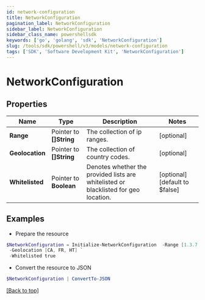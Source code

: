 ```yaml
---
id: network-configuration
title: NetworkConfiguration
pagination_label: NetworkConfiguration
sidebar_label: NetworkConfiguration
sidebar_class_name: powershellsdk
keywords: ['go', 'golang', 'sdk', 'NetworkConfiguration'] 
slug: /tools/sdk/powershell/v3/models/network-configuration
tags: ['SDK', 'Software Development Kit', 'NetworkConfiguration']
---
```



# NetworkConfiguration

## Properties

Name | Type | Description | Notes
------------ | ------------- | ------------- | -------------
**Range** |  Pointer to **[]String** | The collection of ip ranges. | [optional] 
**Geolocation** |  Pointer to **[]String** | The collection of country codes. | [optional] 
**Whitelisted** |  Pointer to **Boolean** | Denotes whether the provided lists are whitelisted or blacklisted for geo location. | [optional] [default to $false]

## Examples

- Prepare the resource
```powershell
$NetworkConfiguration = Initialize-NetworkConfiguration  -Range [1.3.7.2, 255.255.255.252/30] `
 -Geolocation [CA, FR, HT] `
 -Whitelisted true
```

- Convert the resource to JSON
```powershell
$NetworkConfiguration | ConvertTo-JSON
```


[[Back to top]](#) 

